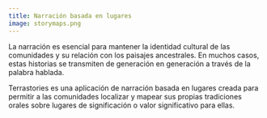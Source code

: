 ```yaml
---
title: Narración basada en lugares
image: storymaps.png
---
```


La narración es esencial para mantener la identidad cultural de las comunidades y su relación con los paisajes ancestrales. En muchos casos, estas historias se transmiten de generación en generación a través de la palabra hablada.

Terrastories es una aplicación de narración basada en lugares creada para permitir a las comunidades localizar y mapear sus propias tradiciones orales sobre lugares de significación o valor significativo para ellas.

<app-button :color="true" target="_self" link="geo-storytelling" text="Empezar"></app-button>
